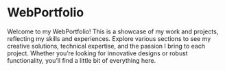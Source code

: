 # WebPortfolio
Welcome to my WebPortfolio! This is a showcase of my work and projects, reflecting my skills and experiences. Explore various sections to see my creative solutions, technical expertise, and the passion I bring to each project. Whether you’re looking for innovative designs or robust functionality, you’ll find a little bit of everything here.
